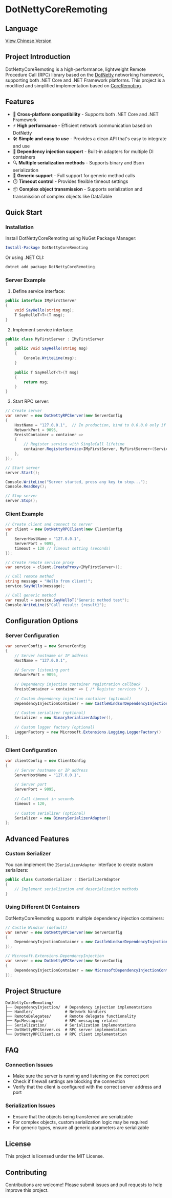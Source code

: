 # DotNettyCoreRemoting

## Language
[View Chinese Version](README.zh-CN.md)

## Project Introduction

DotNettyCoreRemoting is a high-performance, lightweight Remote Procedure Call (RPC) library based on the [DotNetty](https://github.com/Azure/DotNetty) networking framework, supporting both .NET Core and .NET Framework platforms. This project is a modified and simplified implementation based on [CoreRemoting](https://github.com/theRainbird/CoreRemoting.git).

## Features

- 🔄 **Cross-platform compatibility** - Supports both .NET Core and .NET Framework
- ⚡ **High performance** - Efficient network communication based on DotNetty
- 🛠️ **Simple and easy to use** - Provides a clean API that's easy to integrate and use
- 🧩 **Dependency injection support** - Built-in adapters for multiple DI containers
- 🔍 **Multiple serialization methods** - Supports binary and Bson serialization
- 🔄 **Generic support** - Full support for generic method calls
- ⏱️ **Timeout control** - Provides flexible timeout settings
- 📦 **Complex object transmission** - Supports serialization and transmission of complex objects like DataTable

## Quick Start

### Installation

Install DotNettyCoreRemoting using NuGet Package Manager:

```powershell
Install-Package DotNettyCoreRemoting
```

Or using .NET CLI:

```powershell
dotnet add package DotNettyCoreRemoting
```

### Server Example

1. Define service interface:

```csharp
public interface IMyFirstServer
{
    void SayHello(string msg);
    T SayHelloT<T>(T msg);
}
```

2. Implement service interface:

```csharp
public class MyFirstServer : IMyFirstServer
{
    public void SayHello(string msg)
    {
        Console.WriteLine(msg);
    }
    
    public T SayHelloT<T>(T msg)
    {
        return msg;
    }
}
```

3. Start RPC server:

```csharp
// Create server
var server = new DotNettyRPCServer(new ServerConfig
{
    HostName = "127.0.0.1",  // In production, bind to 0.0.0.0 only if you intend to accept connections from multiple interfaces, and always restrict access via firewall, network policy, or application-level controls.
    NetworkPort = 9095,
    RreistContainer = container =>
    {
        // Register service with SingleCall lifetime
        container.RegisterService<IMyFirstServer, MyFirstServer>(ServiceLifetime.SingleCall);
    },
});

// Start server
server.Start();

Console.WriteLine("Server started, press any key to stop...");
Console.ReadKey();

// Stop server
server.Stop();
```

### Client Example

```csharp
// Create client and connect to server
var client = new DotNettyRPCClient(new ClientConfig
{
    ServerHostName = "127.0.0.1",
    ServerPort = 9095,
    timeout = 120 // Timeout setting (seconds)
});

// Create remote service proxy
var service = client.CreateProxy<IMyFirstServer>();

// Call remote method
string message = "Hello from client!";
service.SayHello(message);

// Call generic method
var result = service.SayHelloT("Generic method test");
Console.WriteLine($"Call result: {result}");
```

## Configuration Options

### Server Configuration

```csharp
var serverConfig = new ServerConfig
{
    // Server hostname or IP address
    HostName = "127.0.0.1",
    
    // Server listening port
    NetworkPort = 9095,
    
    // Dependency injection container registration callback
    RreistContainer = container => { /* Register services */ },
    
    // Custom dependency injection container (optional)
    DependencyInjectionContainer = new CastleWindsorDependencyInjectionContainer(),
    
    // Custom serializer (optional)
    Serializer = new BinarySerializerAdapter(),
    
    // Custom logger factory (optional)
    LoggerFactory = new Microsoft.Extensions.Logging.LoggerFactory()
};
```

### Client Configuration

```csharp
var clientConfig = new ClientConfig
{
    // Server hostname or IP address
    ServerHostName = "127.0.0.1",
    
    // Server port
    ServerPort = 9095,
    
    // Call timeout in seconds
    timeout = 120,
    
    // Custom serializer (optional)
    Serializer = new BinarySerializerAdapter()
};
```

## Advanced Features

### Custom Serializer

You can implement the `ISerializerAdapter` interface to create custom serializers:

```csharp
public class CustomSerializer : ISerializerAdapter
{
    // Implement serialization and deserialization methods
}
```

### Using Different DI Containers

DotNettyCoreRemoting supports multiple dependency injection containers:

```csharp
// Castle Windsor (default)
var server = new DotNettyRPCServer(new ServerConfig
{
    DependencyInjectionContainer = new CastleWindsorDependencyInjectionContainer()
});

// Microsoft.Extensions.DependencyInjection
var server = new DotNettyRPCServer(new ServerConfig
{
    DependencyInjectionContainer = new MicrosoftDependencyInjectionContainer()
});
```

## Project Structure

```
DotNettyCoreRemoting/
├── DependencyInjection/  # Dependency injection implementations
├── Handler/              # Network handlers
├── RemoteDelegates/      # Remote delegate functionality
├── RpcMessaging/         # RPC messaging related
├── Serialization/        # Serialization implementations
├── DotNettyRPCServer.cs  # RPC server implementation
└── DotNettyRPCClient.cs  # RPC client implementation
```

## FAQ

### Connection Issues

- Make sure the server is running and listening on the correct port
- Check if firewall settings are blocking the connection
- Verify that the client is configured with the correct server address and port

### Serialization Issues

- Ensure that the objects being transferred are serializable
- For complex objects, custom serialization logic may be required
- For generic types, ensure all generic parameters are serializable

## License

This project is licensed under the MIT License.

## Contributing

Contributions are welcome! Please submit issues and pull requests to help improve this project.
